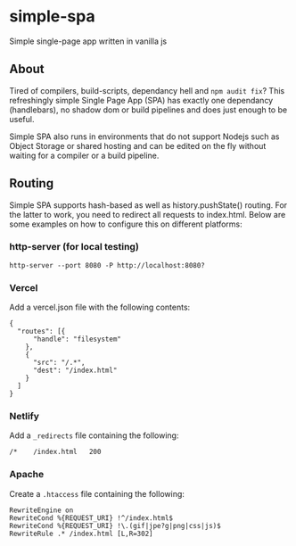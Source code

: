 # simple-spa
Simple single-page app written in vanilla js

## About
Tired of compilers, build-scripts, dependancy hell and `npm audit fix`? This refreshingly simple Single Page App (SPA) has exactly one dependancy (handlebars), no shadow dom or build pipelines and does just enough to be useful.

Simple SPA also runs in environments that do not support Nodejs such as Object Storage or shared hosting and can be edited on the fly without waiting for a compiler or a build pipeline.

## Routing
Simple SPA supports hash-based as well as history.pushState() routing. For the latter to work, you need to redirect all requests to index.html. Below are some examples on how to configure this on different platforms:

### http-server (for local testing)
`http-server --port 8080 -P http://localhost:8080?`

### Vercel
Add a vercel.json file with the following contents:
```
{
  "routes": [{
      "handle": "filesystem"
    },
    {
      "src": "/.*",
      "dest": "/index.html"
    }
  ]
}
```
### Netlify
Add a `_redirects` file containing the following:
```
/*    /index.html   200
```

### Apache
Create a `.htaccess` file containing the following:
```
RewriteEngine on
RewriteCond %{REQUEST_URI} !^/index.html$
RewriteCond %{REQUEST_URI} !\.(gif|jpe?g|png|css|js)$
RewriteRule .* /index.html [L,R=302]
```
